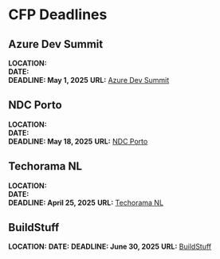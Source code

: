 # CFP Deadlines



## Azure Dev Summit ##
**LOCATION:**  
**DATE:**  
**DEADLINE: May 1, 2025** 
**URL:**  [Azure Dev Summit](https://azuredevsummit.com/call-for-papers)

## NDC Porto ##
**LOCATION:**  
**DATE:**  
**DEADLINE: May 18, 2025** 
**URL:**  [NDC Porto](https://ndcporto.com/call-for-papers/)

## Techorama NL ##
**LOCATION:**  
**DATE:**  
**DEADLINE: April 25, 2025** 
**URL:**  [Techorama NL](https://techorama.nl/call-for-papers/)


## BuildStuff ##
**LOCATION:**
**DATE:**
**DEADLINE: June 30, 2025**
**URL:**  [BuildStuff](https://buildstuff.events/pages/call-for-papers/)